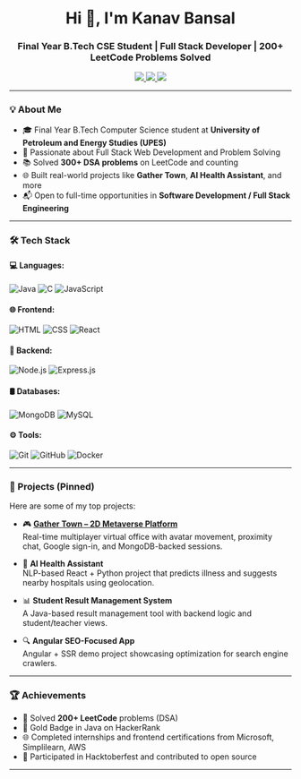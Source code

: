 <h1 align="center">Hi 👋, I'm Kanav Bansal</h1>
<h3 align="center">Final Year B.Tech CSE Student | Full Stack Developer | 200+ LeetCode Problems Solved</h3>

<p align="center">
  <a href="https://www.linkedin.com/in/kanav-bansal-094a68251/" target="_blank">
    <img src="https://img.shields.io/badge/LinkedIn-Kanav%20Bansal-blue?style=for-the-badge&logo=linkedin" />
  </a>
  <a href="mailto:bansalkanav84@gmail.com">
    <img src="https://img.shields.io/badge/Email-bansalkanav84@gmail.com-red?style=for-the-badge&logo=gmail" />
  </a>
  <a href="https://drive.google.com/file/d/19l27vFd7IB9UXD5F5n6gb-cUY9LFjmSv/view?usp=sharing" target="_blank">
    <img src="https://img.shields.io/badge/Resume-View-green?style=for-the-badge&logo=googledrive" />
  </a>
</p>

---

### 💡 About Me

- 🎓 Final Year B.Tech Computer Science student at **University of Petroleum and Energy Studies (UPES)**
- 🔧 Passionate about Full Stack Web Development and Problem Solving
- 📚 Solved **300+ DSA problems** on LeetCode and counting
- 🌐 Built real-world projects like **Gather Town**, **AI Health Assistant**, and more
- 📬 Open to full-time opportunities in **Software Development / Full Stack Engineering**

---

### 🛠️ Tech Stack

#### 💻 Languages:
![Java](https://img.shields.io/badge/Java-ED8B00?style=flat&logo=java&logoColor=white)
![C](https://img.shields.io/badge/C-00599C?style=flat&logo=c&logoColor=white)
![JavaScript](https://img.shields.io/badge/JavaScript-F7DF1E?style=flat&logo=javascript&logoColor=black)

#### 🌐 Frontend:
![HTML](https://img.shields.io/badge/HTML5-E34F26?style=flat&logo=html5&logoColor=white)
![CSS](https://img.shields.io/badge/CSS3-1572B6?style=flat&logo=css3&logoColor=white)
![React](https://img.shields.io/badge/React-20232A?style=flat&logo=react&logoColor=61DAFB)

#### 🧰 Backend:
![Node.js](https://img.shields.io/badge/Node.js-339933?style=flat&logo=node.js&logoColor=white)
![Express.js](https://img.shields.io/badge/Express.js-000000?style=flat&logo=express&logoColor=white)

#### 🛢️ Databases:
![MongoDB](https://img.shields.io/badge/MongoDB-47A248?style=flat&logo=mongodb&logoColor=white)
![MySQL](https://img.shields.io/badge/MySQL-00758F?style=flat&logo=mysql&logoColor=white)

#### ⚙️ Tools:
![Git](https://img.shields.io/badge/Git-F05032?style=flat&logo=git&logoColor=white)
![GitHub](https://img.shields.io/badge/GitHub-181717?style=flat&logo=github)
![Docker](https://img.shields.io/badge/Docker-2496ED?style=flat&logo=docker&logoColor=white)

---

### 🚀 Projects (Pinned)

Here are some of my top projects:

- 🎮 **[Gather Town – 2D Metaverse Platform](https://gather-town.onrender.com)**  
  Real-time multiplayer virtual office with avatar movement, proximity chat, Google sign-in, and MongoDB-backed sessions.

- 🤖 **AI Health Assistant**  
  NLP-based React + Python project that predicts illness and suggests nearby hospitals using geolocation.

- 📊 **Student Result Management System**  
  A Java-based result management tool with backend logic and student/teacher views.

- 🔍 **Angular SEO-Focused App**  
  Angular + SSR demo project showcasing optimization for search engine crawlers.

---

### 🏆 Achievements

- 🧠 Solved **200+ LeetCode** problems (DSA)
- 🥇 Gold Badge in Java on HackerRank
- 🌐 Completed internships and frontend certifications from Microsoft, Simplilearn, AWS
- 🌟 Participated in Hacktoberfest and contributed to open source

---
